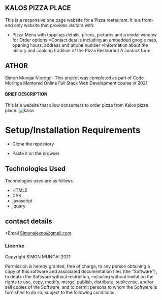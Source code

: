 ## KALOS PIZZA PLACE
This is a responsive one page website for a Pizza restaurant. It is a front-end only website that provides visitors with:

* Pizza Menu with toppings details, prices, pictures and a modal window for Order options
*Contact details including an embedded google map, opening hours, address and phone number
*Information about the history and cooking tradition of the Pizza Restaurant A contact form


## ATHOR
Simon Mungai Njoroge- This project was completed as part of Code Moringa Mentored Online Full Stack Web Development course in 2021.

#### BRIEF DESCRIPTION
This is a website that allow consumers to order pizza from Kalos pizza place. 
![kalos](https://user-images.githubusercontent.com/85111243/123802047-85e59400-d8f3-11eb-8e15-a27e272766d1.png)

# Setup/Installation Requirements
* Clone the repository

* Paste it on the browser

## Technologies Used
Technologies used are as follows
* HTML5
* CSS
* javascript
* jquary


## contact details
*Email Simonalexno@gmail.com

### License
Copyright SIMON MUNGAI 2021

Permission is hereby granted, free of charge, to any person obtaining a copy
of this software and associated documentation files (the "Software"), to deal
in the Software without restriction, including without limitation the rights
to use, copy, modify, merge, publish, distribute, sublicense, and/or sell
copies of the Software, and to permit persons to whom the Software is
furnished to do so, subject to the following conditions:
